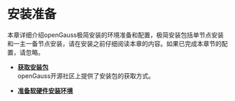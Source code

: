 # 安装准备<a name="ZH-CN_TOPIC_0000001092968956"></a>

本章详细介绍openGauss极简安装的环境准备和配置，极简安装包括单节点安装和一主一备节点安装，请在安装之前仔细阅读本章的内容。如果已完成本章节的配置，请忽略。

-   **[获取安装包](获取安装包.md)**  
openGauss开源社区上提供了安装包的获取方式。

-   **[准备软硬件安装环境](准备软硬件安装环境.md)**  

